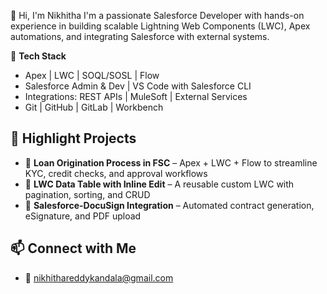 👋 Hi, I'm Nikhitha
I'm a passionate Salesforce Developer with hands-on experience in building scalable Lightning Web Components (LWC), Apex automations, and integrating Salesforce with external systems.

🔧 **Tech Stack**  
- Apex | LWC | SOQL/SOSL | Flow  
- Salesforce Admin & Dev | VS Code with Salesforce CLI  
- Integrations: REST APIs | MuleSoft | External Services  
- Git | GitHub | GitLab | Workbench  

## 🌟 Highlight Projects
- 🔹 **Loan Origination Process in FSC** – Apex + LWC + Flow to streamline KYC, credit checks, and approval workflows  
- 🔹 **LWC Data Table with Inline Edit** – A reusable custom LWC with pagination, sorting, and CRUD  
- 🔹 **Salesforce-DocuSign Integration** – Automated contract generation, eSignature, and PDF upload

## 📫 Connect with Me
- 📧 nikhithareddykandala@gmail.com  


